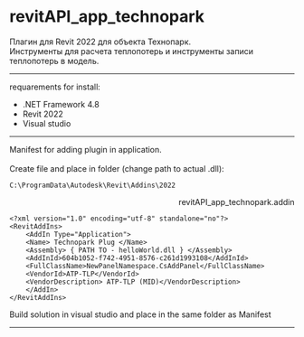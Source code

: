 # revitAPI_app_technopark

Плагин для Revit 2022 для объекта Технопарк. <br>
Инструменты для расчета теплопотерь и инструменты записи теплопотерь в модель.



---

requarements for install:
- .NET Framework 4.8 
- Revit 2022 
- Visual studio

---
Manifest for adding plugin in application. <br><br>
Create file and place in folder (change path to actual .dll):
```
C:\ProgramData\Autodesk\Revit\Addins\2022
```

<p align=right> revitAPI_app_technopark.addin </p>

```
<?xml version="1.0" encoding="utf-8" standalone="no"?>
<RevitAddIns>
    <AddIn Type="Application">
    <Name> Technopark Plug </Name>
    <Assembly> { PATH TO - helloWorld.dll } </Assembly>
    <AddInId>604b1052-f742-4951-8576-c261d1993108</AddInId>
    <FullClassName>NewPanelNamespace.CsAddPanel</FullClassName>
    <VendorId>ATP-TLP</VendorId>
    <VendorDescription> ATP-TLP (MID)</VendorDescription>
    </AddIn>
</RevitAddIns>
```

Build solution in visual studio and place in the same folder as Manifest

---
